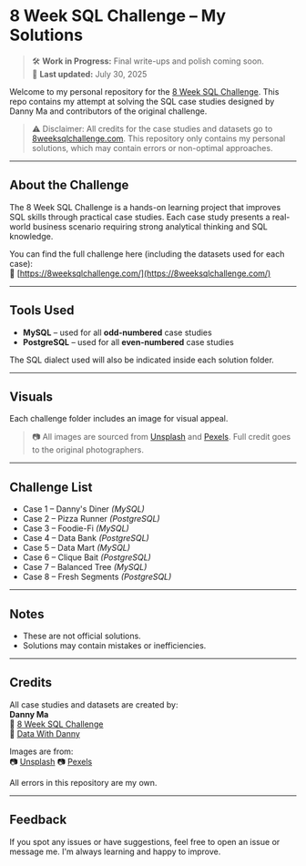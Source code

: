 # 8 Week SQL Challenge – My Solutions

> 🛠️ **Work in Progress:** Final write-ups and polish coming soon.  
> 📅 **Last updated:** July 30, 2025

Welcome to my personal repository for the [8 Week SQL Challenge](https://8weeksqlchallenge.com/). This repo contains my attempt at solving the SQL case studies designed by Danny Ma and contributors of the original challenge.

> ⚠️ Disclaimer: All credits for the case studies and datasets go to [8weeksqlchallenge.com](https://8weeksqlchallenge.com/). This repository only contains my personal solutions, which may contain errors or non-optimal approaches.

---

## About the Challenge

The 8 Week SQL Challenge is a hands-on learning project that improves SQL skills through practical case studies. Each case study presents a real-world business scenario requiring strong analytical thinking and SQL knowledge.

You can find the full challenge here (including the datasets used for each case):  
🔗 [https://8weeksqlchallenge.com/](https://8weeksqlchallenge.com/)

---

## Tools Used

- **MySQL** – used for all **odd-numbered** case studies  
- **PostgreSQL** – used for all **even-numbered** case studies  

The SQL dialect used will also be indicated inside each solution folder.

---

## Visuals

Each challenge folder includes an image for visual appeal.  
> 📷 All images are sourced from [Unsplash](https://unsplash.com/) and [Pexels](https://www.pexels.com/). Full credit goes to the original photographers.

---

## Challenge List

- Case 1 – Danny's Diner *(MySQL)*
- Case 2 – Pizza Runner *(PostgreSQL)*
- Case 3 – Foodie-Fi *(MySQL)*
- Case 4 – Data Bank *(PostgreSQL)*
- Case 5 – Data Mart *(MySQL)*
- Case 6 – Clique Bait *(PostgreSQL)*
- Case 7 – Balanced Tree *(MySQL)*
- Case 8 – Fresh Segments *(PostgreSQL)*

---

## Notes

- These are not official solutions.
- Solutions may contain mistakes or inefficiencies.

---

## Credits

All case studies and datasets are created by:  
**Danny Ma**  
🔗 [8 Week SQL Challenge](https://8weeksqlchallenge.com/)  
🔗 [Data With Danny](https://www.datawithdanny.com/)

Images are from:  
📷 [Unsplash](https://unsplash.com/)
📷 [Pexels](https://www.pexels.com/)

All errors in this repository are my own.

---

## Feedback

If you spot any issues or have suggestions, feel free to open an issue or message me. I'm always learning and happy to improve.
